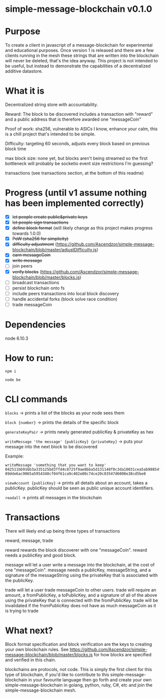 # simple-message-blockchain v0.1.0

# Purpose
To create a client in javascript of a message-blockchain for experimental and educational purposes. Once version 1 is released and there are a few clients running in the mesh these strings that are written into the blockchain will never be deleted, that's the idea anyway. This project is not intended to be useful, but instead to demonstrate the capabilities of a decentralized additive datastore.

# What it is
Decentralized string store with accountability.

Reward: The block to be discovered includes a transaction with "reward" and a public address that is therefore awarded one "messageCoin"

Proof of work: sha256, vulnerable to ASICs I know, enhance your calm, this is a chill project that's intended to be simple.

Difficulty: targeting 60 seconds, adjusts every block based on previous block time

max block size: none yet, but blocks aren't being streamed so the first bottleneck will probably be socketio event size restrictions I'm guessing?

transactions (see transactions section, at the bottom of this readme)

# Progress (until v1 assume nothing has been implemented correctly)
- [x] ~~let people create public&private keys~~
- [x] ~~let people sign transactions~~
- [x] ~~define block format~~ (will likely change as this project makes progress towards 1.0.0)
- [x] ~~PoW (sha256 for simplicity)~~
- [x] ~~difficulty adjustment~~ (https://github.com/Ascendzor/simple-message-blockchain/blob/master/adjustDifficulty.js)
- [x] ~~earn messageCoin~~
- [x] ~~write message~~
- [ ] join peers
- [x] ~~verify blocks~~ (https://github.com/Ascendzor/simple-message-blockchain/blob/master/blocks.js)
- [ ] broadcast transactions
- [ ] persist blockchain onto fs
- [ ] include peers transactions into local block discovery
- [ ] handle accidental forks (block solve race condition)
- [ ] trade messageCoin

# Dependencies

node 6.10.3

# How to run:

`npm i`

`node be`

# CLI commands

`blocks` -> prints a list of the blocks as your node sees them

`block {number}` -> prints the details of the specific block

`generateKeyPair` -> prints newly generated publicKey & privateKey as hex

`writeMessage 'the message' {publicKey} {privateKey}` -> puts your message into the next block to be discovered

Example:
```
writeMessage 'something that you want to keep' 042511bb916b3a335125bd3ffd4c8725f9ae8bba5d131148f0c3da10031cea5ab98854fbb4f23f0af0f764450f59efff6744c9e5362ee35461e2e8ff168943cf50 89dde6ac9065a5954340cf04f61ca9c402e80c74ce20c03547d6008e38cd5be0
```

`viewAccount {publicKey}` -> prints all details about an account, takes a publicKey. publicKey should be seen as public unique account identifiers.

`readall` -> prints all messages in the blockchain

# Transactions

There will likely end up being three types of transactions

reward, message, trade

reward rewards the block discoverer with one "messageCoin". reward needs a publicKey and good block.

message will let a user write a message into the blockchain, at the cost of one "messageCoin". message needs a publicKey, messageString, and a signature of the messageString using the privateKey that is associated with the publicKey.

trade will let a user trade messageCoin to other users. trade will require an amount, a fromPublicKey, a toPublicKey, and a signature of all of the above using the privateKey that is connected with the fromPublicKey. trade will be invalidated if the fromPublicKey does not have as much messageCoin as it is trying to trade

# What next?

Block format specification and block verification are the keys to creating your own blockchain rules. See https://github.com/Ascendzor/simple-message-blockchain/blob/master/blocks.js for how blocks are specified and verified in this chain.

blockchains are protocols, not code. This is simply the first client for this type of blockchain, if you'd like to contribute to this simple-message-blockchain in your favourite language then go forth and create your own simple-message-blockchain in golang, python, ruby, C#, etc and join the simple-message-blockchain mesh.
